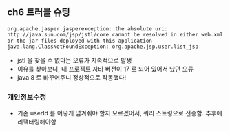 ## ch6 트러블 슈팅
```
org.apache.jasper.jasperexception: the absolute uri: http://java.sun.com/jsp/jstl/core cannot be resolved in either web.xml or the jar files deployed with this application
java.lang.ClassNotFoundException: org.apache.jsp.user.list_jsp
```

- jstl 을 찾을 수 없다는 오류가 지속적으로 발생
- 이유를 찾아보니, 내 프로젝트 자바 버전이 17 로 되어 있어서 났던 오류
- java 8 로 바꾸어주니 정상적으로 작동했다!

### 개인정보수정
- 기존 userId 를 어떻게 넘겨줘야 할지 모르겠어서, 쿼리 스트링으로 전송함. 추후에 리팩터링해야함